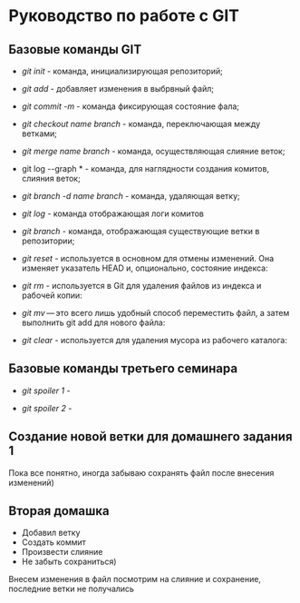 # Руководство по работе с GIT

## Базовые команды GIT

* *git init* - команда, инициализирующая репозиторий;

 * *git add* - добавляет изменения в выбрвный файл;

 * *git commit -m* - команда фиксирующая состояние фала; 

 * *git checkout name branch* - команда, переключающая между ветками;

 * *git merge name branch* - команда, осуществляющая слияние веток;

 * git log --graph * - команда, для наглядности создания комитов, слияния веток;

 * *git branch -d name branch* - команда, удаляющая ветку;

 * *git log* - команда отображающая логи комитов

 * *git branch* - команда, отображающая существующие ветки в репозитории;

 * *git reset* - используется в основном для отмены изменений. Она изменяет указатель HEAD и, опционально, состояние индекса:

* *git rm* - используется в Git для удаления файлов из индекса и рабочей копии:

* *git mv* — это всего лишь удобный способ переместить файл, а затем выполнить git add для нового файла:

* *git clear* - используется для удаления мусора из рабочего каталога:
 ## Базовые команды третьего семинара

 * *git spoiler 1* -

 * *git spoiler 2* - 
 


 ## Создание новой ветки для домашнего задания 1
   
   Пока все понятно, иногда забываю сохранять файл после внесения изменений)

 ## Вторая домашка

 * Добавил ветку
 * Создать коммит
 * Произвести слияние 
 * Не забыть сохраниться) 
 


 Внесем изменения в файл посмотрим  на слияние и сохранение, последние ветки не получались